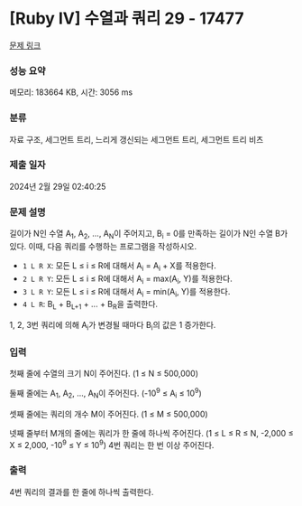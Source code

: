 # [Ruby IV] 수열과 쿼리 29 - 17477 

[문제 링크](https://www.acmicpc.net/problem/17477) 

### 성능 요약

메모리: 183664 KB, 시간: 3056 ms

### 분류

자료 구조, 세그먼트 트리, 느리게 갱신되는 세그먼트 트리, 세그먼트 트리 비츠

### 제출 일자

2024년 2월 29일 02:40:25

### 문제 설명

<p>길이가 N인 수열 A<sub>1</sub>, A<sub>2</sub>, ..., A<sub>N</sub>이 주어지고, B<sub>i</sub> = 0를 만족하는 길이가 N인 수열 B가 있다. 이때, 다음 쿼리를 수행하는 프로그램을 작성하시오. </p>

<ul>
	<li><code>1 L R X</code>: 모든 L ≤ i ≤ R에 대해서 A<sub>i</sub> = A<sub>i</sub> + X를 적용한다.</li>
	<li><code>2 L R Y</code>: 모든 L ≤ i ≤ R에 대해서 A<sub>i</sub> = max(A<sub>i</sub>, Y)를 적용한다.</li>
	<li><code>3 L R Y</code>: 모든 L ≤ i ≤ R에 대해서 A<sub>i</sub> = min(A<sub>i</sub>, Y)를 적용한다.</li>
	<li><code>4 L R</code>: B<sub>L</sub> + B<sub>L+1</sub> + ... + B<sub>R</sub>을 출력한다.</li>
</ul>

<p>1, 2, 3번 쿼리에 의해 A<sub>i</sub>가 변경될 때마다 B<sub>i</sub>의 값은 1 증가한다.</p>

### 입력 

 <p>첫째 줄에 수열의 크기 N이 주어진다. (1 ≤ N ≤ 500,000)</p>

<p>둘째 줄에는 A<sub>1</sub>, A<sub>2</sub>, ..., A<sub>N</sub>이 주어진다. (-10<sup>9</sup> ≤ A<sub>i</sub> ≤ 10<sup>9</sup>)</p>

<p>셋째 줄에는 쿼리의 개수 M이 주어진다. (1 ≤ M ≤ 500,000)</p>

<p>넷째 줄부터 M개의 줄에는 쿼리가 한 줄에 하나씩 주어진다. (1 ≤ L ≤ R ≤ N, -2,000 ≤ X ≤ 2,000, -10<sup>9</sup> ≤ Y ≤ 10<sup>9</sup>) 4번 쿼리는 한 번 이상 주어진다.</p>

### 출력 

 <p>4번 쿼리의 결과를 한 줄에 하나씩 출력한다.</p>

